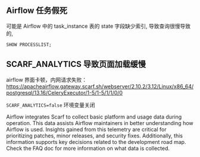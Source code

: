 ## Airflow 任务假死

可能是 Airflow 中的 task_instance 表的 state 字段缺少索引, 导致查询很慢导致的,

```
SHOW PROCESSLIST;
```

## SCARF_ANALYTICS 导致页面加载缓慢

airflow 界面卡顿，内网请求失败：<https://apacheairflow.gateway.scarf.sh/webserver/2.10.2/3.12/Linux/x86_64/postgresql/13.16/CeleryExecutor/1-5/1-5/1/1/0/0> 

 `SCARF_ANALYTICS=false` 环境变量关闭

Airflow integrates Scarf to collect basic platform and usage data during operation. This data assists Airflow maintainers in better understanding how Airflow is used. Insights gained from this telemetry are critical for prioritizing patches, minor releases, and security fixes. Additionally, this information supports key decisions related to the development road map. Check the FAQ doc for more information on what data is collected.

